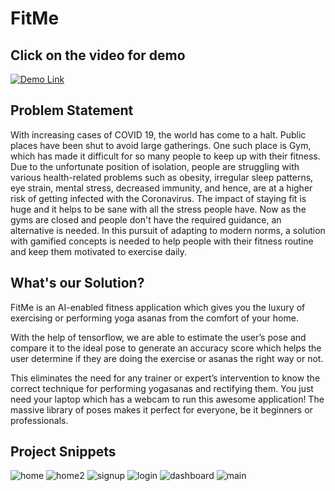 # FitMe


## Click on the video for demo
[![Demo Link](https://img.youtube.com/vi/wFuXVfeVnHQ/0.jpg)](https://www.youtube.com/watch?v=wFuXVfeVnHQ)


## Problem Statement

With increasing cases of COVID 19, the world has come to a halt. Public places have been shut to avoid large gatherings. One such place is Gym, which has made it difficult for so many people to keep up with their fitness. Due to the unfortunate position of isolation, people are struggling with various health-related problems such as obesity, irregular sleep patterns, eye strain, mental stress, decreased immunity, and hence, are at a higher risk of getting infected with the Coronavirus. The impact of staying fit is huge and it helps to be sane with all the stress people have. Now as the gyms are closed and people don't have the required guidance, an alternative is needed. In this pursuit of adapting to modern norms, a solution with gamified concepts is needed to help people with their fitness routine and keep them motivated to exercise daily.

## What's our Solution?

FitMe is an AI-enabled fitness application which gives you the luxury of exercising or performing yoga asanas from the comfort of your home. 

With the help of tensorflow, we are able to estimate the user’s pose and compare it to the ideal pose to generate an accuracy score which helps the user determine if they are doing the exercise or asanas the right way or not. 

This eliminates the need for any trainer or expert’s intervention to know the correct technique for performing yogasanas and rectifying them. You just need your laptop which has a webcam to run this awesome application! The massive library of poses makes it perfect for everyone, be it beginners or professionals. 


## Project Snippets

![home](https://user-images.githubusercontent.com/42516515/98462694-24de4400-21dc-11eb-95c1-0cb571b87b46.PNG)
![home2](https://user-images.githubusercontent.com/42516515/98462697-260f7100-21dc-11eb-9e01-4c5f4c5ae10e.PNG)
![signup](https://user-images.githubusercontent.com/42516515/98462700-27d93480-21dc-11eb-8406-eea32e96c582.PNG)
![login](https://user-images.githubusercontent.com/42516515/98462701-290a6180-21dc-11eb-84a3-de04a3efc734.PNG)
![dashboard](https://user-images.githubusercontent.com/42516515/98462703-2ad42500-21dc-11eb-8454-aaecbbc2bee8.PNG)
![main](https://user-images.githubusercontent.com/42516515/98462689-20b22680-21dc-11eb-825e-5d0450d12c06.PNG)
